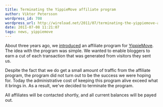 ```yaml
---
title: Terminating the YippieMove affiliate program
author: Viktor Petersson
wordpress_id: 708
wordpress_url: http://wireload.net/2011/07/terminating-the-yippiemove-affiliate-program/
date: 2011-07-08 11:21:07
tags: news, yippiemove
---
```

About three years ago, we
[introduced](http://www.playingwithwire.com/2009/01/yippiemove-now-features-an-affiliate-program/)
an affiliate program for [YippieMove](http://www.yippiemove.com). The
idea with the program was simple. We wanted to enable bloggers to earn a
cut of each transaction that was generated from visitors they sent us.

Despite the fact that we do get a small amount of traffic from the
affiliate program, the program did not turn out to be the success we
were hoping for. Today the administrative cost of keeping this program
alive exceed what it brings in. As a result, we've decided to terminate
the program.

All affiliates will be contacted shortly, and all current balances will
be payed out.

